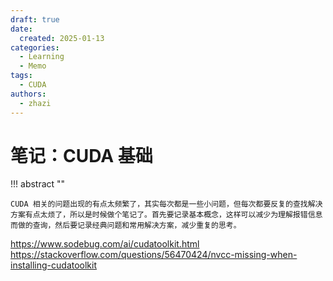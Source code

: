 ```yaml
---
draft: true
date:
  created: 2025-01-13
categories:
  - Learning
  - Memo
tags:
  - CUDA
authors:
  - zhazi
---
```


# 笔记：CUDA 基础

!!! abstract ""

    CUDA 相关的问题出现的有点太频繁了，其实每次都是一些小问题，但每次都要反复的查找解决方案有点太烦了，所以是时候做个笔记了。首先要记录基本概念，这样可以减少为理解报错信息而做的查询，然后要记录经典问题和常用解决方案，减少重复的思考。

https://www.sodebug.com/ai/cudatoolkit.html
https://stackoverflow.com/questions/56470424/nvcc-missing-when-installing-cudatoolkit
<!-- more -->


